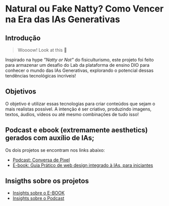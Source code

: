 # Natural ou Fake Natty? Como Vencer na Era das IAs Generativas

## Introdução

> Woooow! Look at this 👀

Inspirado na hype _"Natty or Not"_ do fisiculturismo, este projeto foi feito para armazenar um desafio do Lab da plataforma de ensino DIO para conhecer o mundo das IAs Generativas, explorando o potencial dessas tendências tecnológicas incríveis!

## Objetivos

O objetivo é utilizar essas tecnologias para criar conteúdos que sejam o mais realistas possível. A intenção é ser criativo, produzindo imagens, textos, áudios, vídeos ou até mesmo combinações de tudo isso!

## Podcast e ebook (extremamente aesthetics) gerados com auxílio de IAs;

Os dois projetos se encontram nos links abaixo: 

* [Podcast: Conversa de Pixel](https://github.com/maya-franca/dio-lab-desafios-podcast)
* [E-book: Guia Prático de web design integrado à IAs, para iniciantes](https://github.com/maya-franca/dio-lab-desafios-ebook)

## Insigths sobre os projetos

- [Insights sobre o E-BOOK](/insights/E-BOOK.md)
- [Insights sobre o Podcast](/insights/PODCAST.md)